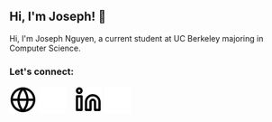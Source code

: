 ## Hi, I'm Joseph! 👋

Hi, I'm Joseph Nguyen, a current student at UC Berkeley majoring in Computer Science.

### Let's connect:

[![website](./img/globe-light.svg)](https://jspnguyen.com#gh-light-mode-only)
[![website](./img/globe-dark.svg)](https://jspnguyen.com#gh-dark-mode-only)
&nbsp;&nbsp;
[![website](./img/linkedin-light.svg)](https://www.linkedin.com/in/jnguyen31#gh-light-mode-only)
[![website](./img/linkedin-dark.svg)](https://www.linkedin.com/in/jnguyen31#gh-dark-mode-only)
